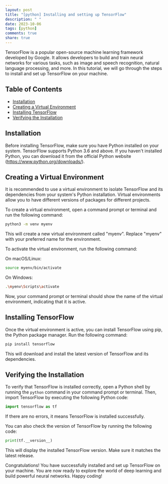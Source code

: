 ```yaml
---
layout: post
title: "[python] Installing and setting up TensorFlow"
description: " "
date: 2023-10-06
tags: [python]
comments: true
share: true
---
```


TensorFlow is a popular open-source machine learning framework developed by Google. It allows developers to build and train neural networks for various tasks, such as image and speech recognition, natural language processing, and more. In this tutorial, we will go through the steps to install and set up TensorFlow on your machine.

## Table of Contents
- [Installation](#installation)
- [Creating a Virtual Environment](#creating-a-virtual-environment)
- [Installing TensorFlow](#installing-tensorflow)
- [Verifying the Installation](#verifying-the-installation)

## Installation

Before installing TensorFlow, make sure you have Python installed on your system. TensorFlow supports Python 3.6 and above. If you haven't installed Python, you can download it from the official Python website (https://www.python.org/downloads/).

## Creating a Virtual Environment

It is recommended to use a virtual environment to isolate TensorFlow and its dependencies from your system's Python installation. Virtual environments allow you to have different versions of packages for different projects.

To create a virtual environment, open a command prompt or terminal and run the following command:

```bash
python3 -m venv myenv
```

This will create a new virtual environment called "myenv". Replace "myenv" with your preferred name for the environment.

To activate the virtual environment, run the following command:

On macOS/Linux:

```bash
source myenv/bin/activate
```

On Windows:

```bash
.\myenv\Scripts\activate
```

Now, your command prompt or terminal should show the name of the virtual environment, indicating that it is active.

## Installing TensorFlow

Once the virtual environment is active, you can install TensorFlow using pip, the Python package manager. Run the following command:

```bash
pip install tensorflow
```

This will download and install the latest version of TensorFlow and its dependencies.

## Verifying the Installation

To verify that TensorFlow is installed correctly, open a Python shell by running the `python` command in your command prompt or terminal. Then, import TensorFlow by executing the following Python code:

```python
import tensorflow as tf
```

If there are no errors, it means TensorFlow is installed successfully.

You can also check the version of TensorFlow by running the following code:

```python
print(tf.__version__)
```

This will display the installed TensorFlow version. Make sure it matches the latest release.

Congratulations! You have successfully installed and set up TensorFlow on your machine. You are now ready to explore the world of deep learning and build powerful neural networks. Happy coding!